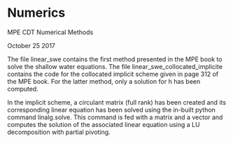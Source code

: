 # Numerics
MPE CDT Numerical Methods


October 25 2017

The file linear_swe contains the first method presented in the MPE book to solve the shallow water equations. The file linear_swe_collocated_implicite contains the code for the collocated implicit scheme given in page 312 of the MPE book. For the latter method, only a solution for h has been computed.

In the implicit scheme, a circulant matrix (full rank) has been created and its corresponding linear equation has been solved using the in-built python command linalg.solve. This command is fed with a matrix and a vector and computes the solution of the associated linear equation using a LU decomposition with partial pivoting.
